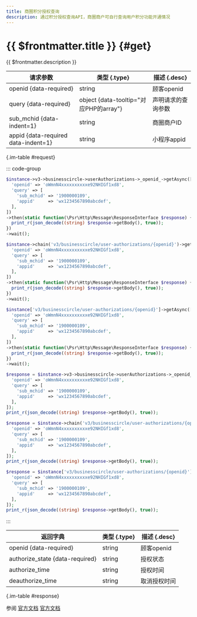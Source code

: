 ```yaml
---
title: 商圈积分授权查询
description: 通过积分授权查询API，商圈商户可自行查询用户积分功能开通情况
---
```


# {{ $frontmatter.title }} {#get}

{{ $frontmatter.description }}

| 请求参数 | 类型 {.type} | 描述 {.desc}
| --- | --- | ---
| openid {data-required} | string | 顾客openid
| query {data-required} | object {data-tooltip="对应PHP的array"} | 声明请求的查询参数
| sub_mchid {data-indent=1} | string | 商圈商户ID
| appid {data-required data-indent=1} | string | 小程序appid

{.im-table #request}

::: code-group

```php [异步纯链式]
$instance->v3->businesscircle->userAuthorizations->_openid_->getAsync([
  'openid' => 'oWmnN4xxxxxxxxxxe92NHIGf1xd8',
  'query' => [
    'sub_mchid' => '1900000109',
    'appid'     => 'wx1234567890abcdef',
  ],
])
->then(static function(\Psr\Http\Message\ResponseInterface $response) {
  print_r(json_decode((string) $response->getBody(), true));
})
->wait();
```

```php [异步声明式]
$instance->chain('v3/businesscircle/user-authorizations/{openid}')->getAsync([
  'openid' => 'oWmnN4xxxxxxxxxxe92NHIGf1xd8',
  'query' => [
    'sub_mchid' => '1900000109',
    'appid'     => 'wx1234567890abcdef',
  ],
])
->then(static function(\Psr\Http\Message\ResponseInterface $response) {
  print_r(json_decode((string) $response->getBody(), true));
})
->wait();
```

```php [异步属性式]
$instance['v3/businesscircle/user-authorizations/{openid}']->getAsync([
  'openid' => 'oWmnN4xxxxxxxxxxe92NHIGf1xd8',
  'query' => [
    'sub_mchid' => '1900000109',
    'appid'     => 'wx1234567890abcdef',
  ],
])
->then(static function(\Psr\Http\Message\ResponseInterface $response) {
  print_r(json_decode((string) $response->getBody(), true));
})
->wait();
```

```php [同步纯链式]
$response = $instance->v3->businesscircle->userAuthorizations->_openid_->get([
  'openid' => 'oWmnN4xxxxxxxxxxe92NHIGf1xd8',
  'query' => [
    'sub_mchid' => '1900000109',
    'appid'     => 'wx1234567890abcdef',
  ],
]);
print_r(json_decode((string) $response->getBody(), true));
```

```php [同步声明式]
$response = $instance->chain('v3/businesscircle/user-authorizations/{openid}')->get([
  'openid' => 'oWmnN4xxxxxxxxxxe92NHIGf1xd8',
  'query' => [
    'sub_mchid' => '1900000109',
    'appid'     => 'wx1234567890abcdef',
  ],
]);
print_r(json_decode((string) $response->getBody(), true));
```

```php [同步属性式]
$response = $instance['v3/businesscircle/user-authorizations/{openid}']->get([
  'openid' => 'oWmnN4xxxxxxxxxxe92NHIGf1xd8',
  'query' => [
    'sub_mchid' => '1900000109',
    'appid'     => 'wx1234567890abcdef',
  ],
]);
print_r(json_decode((string) $response->getBody(), true));
```

:::

| 返回字典 | 类型 {.type} | 描述 {.desc}
| --- | --- | ---
| openid {data-required} | string | 顾客openid
| authorize_state {data-required} | string | 授权状态
| authorize_time | string | 授权时间
| deauthorize_time | string | 取消授权时间

{.im-table #response}

参阅 [官方文档](https://pay.weixin.qq.com/doc/v3/merchant/4012534848) [官方文档](https://pay.weixin.qq.com/doc/v3/partner/4012474135)
